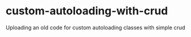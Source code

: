 # custom-autoloading-with-crud
Uploading an old code for custom autoloading classes with simple crud
